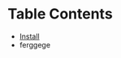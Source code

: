 # Table Contents 

* [Install](https://github.com/koliboy/acme-apache2/edit/main/README.md)
* ferggege


